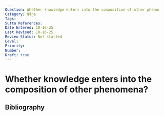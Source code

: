 ```yaml
---
Question: Whether knowledge enters into the composition of other phenomena?
Category: Ñāṇa
Tags: 
Sutta References: 
Date Entered: 10-16-25
Last Revised: 10-16-25
Review Status: Not started
Level: 
Priority: 
Number: 
Draft: true
---
```


# Whether knowledge enters into the composition of other phenomena?

## Bibliography

<!-- 

Notes:



-->